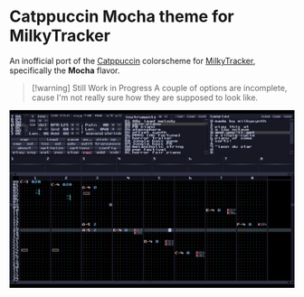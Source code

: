 # Catppuccin Mocha theme for MilkyTracker
An inofficial port of the [Catppuccin](https://catppuccin.com) colorscheme for [MilkyTracker](https://milkytracker.org), specifically the **Mocha** flavor.

> [!warning] Still Work in Progress
> A couple of options are incomplete, cause I'm not really sure how they are supposed to look like.

![screenshot](screenshot.png)
